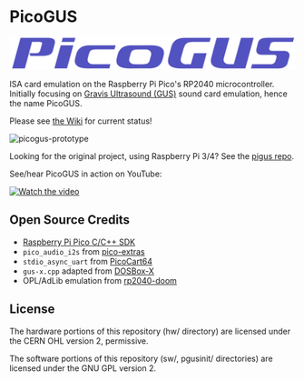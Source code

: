 # PicoGUS

![PicoGUS Logo](picogus-logo.svg)

ISA card emulation on the Raspberry Pi Pico's RP2040 microcontroller. Initially focusing on [Gravis Ultrasound (GUS)](https://en.wikipedia.org/wiki/Gravis_Ultrasound) sound card emulation, hence the name PicoGUS.

Please see [the Wiki](https://github.com/polpo/picogus/wiki) for current status!

![picogus-prototype](https://user-images.githubusercontent.com/1544908/182006174-71a1792d-ac5b-4c2b-8e61-94a05a0ef55c.jpg)

Looking for the original project, using Raspberry Pi 3/4? See the [pigus repo](https://github.com/polpo/pigus).

See/hear PicoGUS in action on YouTube:

[![Watch the video](https://img.youtube.com/vi/rZopvkDTv08/hqdefault.jpg)](https://youtu.be/rZopvkDTv08)

## Open Source Credits

* [Raspberry Pi Pico C/C++ SDK](https://github.com/raspberrypi/pico-sdk)
* `pico_audio_i2s` from [pico-extras](https://github.com/raspberrypi/pico-extras)
* `stdio_async_uart` from [PicoCart64](https://github.com/kbeckmann/PicoCart64)
* `gus-x.cpp` adapted from [DOSBox-X](https://github.com/joncampbell123/dosbox-x)
* OPL/AdLib emulation from [rp2040-doom](https://github.com/kilograham/rp2040-doom)

## License

The hardware portions of this repository (hw/ directory) are licensed under the CERN OHL version 2, permissive.

The software portions of this repository (sw/, pgusinit/ directories) are licensed under the GNU GPL version 2.
